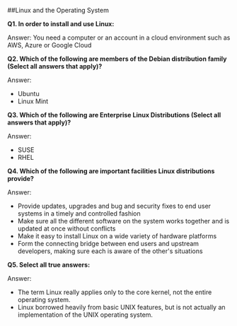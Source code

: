 ##Linux and the Operating System

**Q1. In order to install and use Linux:**

Answer: You need a computer or an account in a cloud environment such as AWS, Azure or Google Cloud

**Q2. Which of the following are members of the Debian distribution family (Select all answers that apply)?**

Answer:
* Ubuntu
* Linux Mint

**Q3. Which of the following are Enterprise Linux Distributions (Select all answers that apply)?**

Answer:
* SUSE
* RHEL

**Q4. Which of the following are important facilities Linux distributions provide?**

Answer:
* Provide updates, upgrades and bug and security fixes to end user systems in a timely and controlled fashion
* Make sure all the different software on the system works together and is updated at once without conflicts
* Make it easy to install Linux on a wide variety of hardware platforms
* Form the connecting bridge between end users and upstream developers, making sure each is aware of the other's situations

**Q5. Select all true answers:**

Answer:
* The term Linux really applies only to the core kernel, not the entire operating system.
* Linux borrowed heavily from basic UNIX features, but is not actually an implementation of the UNIX operating system.


